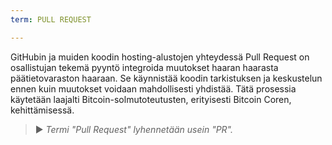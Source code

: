 ```yaml
---
term: PULL REQUEST

---
```

GitHubin ja muiden koodin hosting-alustojen yhteydessä Pull Request on osallistujan tekemä pyyntö integroida muutokset haaran haarasta päätietovaraston haaraan. Se käynnistää koodin tarkistuksen ja keskustelun ennen kuin muutokset voidaan mahdollisesti yhdistää. Tätä prosessia käytetään laajalti Bitcoin-solmutoteutusten, erityisesti Bitcoin Coren, kehittämisessä.

> ► *Termi "Pull Request" lyhennetään usein "PR".*